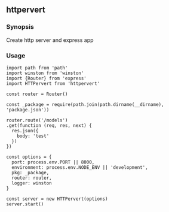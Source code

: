 ## httpervert

### Synopsis

Create http server and express app

### Usage

    import path from 'path'
    import winston from 'winston'
    import {Router} from 'express'
    import HTTPervert from 'httpervert'
    
    const router = Router()

    const _package = require(path.join(path.dirname(__dirname), 'package.json'))

    router.route('/models')
    .get(function (req, res, next) {
      res.json({
        body: 'test'
      })
    })

    const options = {
      port: process.env.PORT || 8000,
      environment: process.env.NODE_ENV || 'development',
      pkg: _package,
      router: router,
      logger: winston
    }
      
    const server = new HTTPervert(options)
    server.start()
